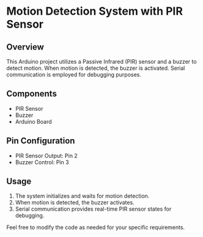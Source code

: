 # Motion Detection System with PIR Sensor

## Overview

This Arduino project utilizes a Passive Infrared (PIR) sensor and a buzzer to detect motion. When motion is detected, the buzzer is activated. Serial communication is employed for debugging purposes.

## Components

- PIR Sensor
- Buzzer
- Arduino Board

## Pin Configuration

- PIR Sensor Output: Pin 2
- Buzzer Control: Pin 3

## Usage

1. The system initializes and waits for motion detection.
2. When motion is detected, the buzzer activates.
3. Serial communication provides real-time PIR sensor states for debugging.

Feel free to modify the code as needed for your specific requirements.
